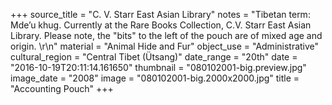 +++
source_title = "C. V. Starr East Asian Library"
notes = "Tibetan term: Mde’u khug. Currently at the Rare Books Collection, C.V. Starr East Asian Library. Please note, the \"bits\" to the left of the pouch are of mixed age and origin. \r\n"
material = "Animal Hide and Fur"
object_use = "Administrative"
cultural_region = "Central Tibet (Ütsang)"
date_range = "20th"
date = "2016-10-19T20:11:14.161650"
thumbnail = "080102001-big.preview.jpg"
image_date = "2008"
image = "080102001-big.2000x2000.jpg"
title = "Accounting Pouch"
+++
